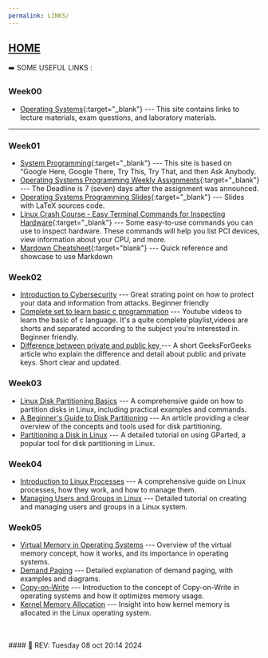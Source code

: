 ```yaml
---
permalink: LINKS/
---
```


## [HOME](../)

➡️  SOME USEFUL LINKS :

### Week00
* [Operating Systems](https://os.vlsm.org/){:target="_blank"} ---
  This site contains links to lecture materials, exam questions, and laboratory materials.
---

### Week01
* [System Programming](https://sp.vlsm.org/){:target="_blank"} ---
  This site is based on “Google Here, Google There, Try This, Try That, and then Ask Anybody.
* [Operating Systems Programming Weekly Assignments](https://demos.vlsm.org/){:target="_blank"} ---
  The Deadline is 7 (seven) days after the assignment was announced.
* [Operating Systems Programming Slides](https://docos.vlsm.org/){:target="_blank"} ---
  Slides with LaTeX sources code.
* [Linux Crash Course - Easy Terminal Commands for Inspecting Hardware](https://youtu.be/oGyJr-iUwt8?si=59V2boc0XfmlFekg){:target="_blank"} ---
Some easy-to-use commands you can use to inspect hardware. 
These commands will help you list PCI devices, view information about your CPU, and more.
* [Mardown Cheatsheet](https://github.com/adam-p/markdown-here/wiki/Markdown-Cheatsheet){:target="blank"} ---
Quick reference and showcase to use Markdown


### Week02 
* [Introduction to Cybersecurity](https://www.codecademy.com/learn/introduction-to-cybersecurity) --- Great strating point on how to protect your data and information from attacks. Beginner friendly
* [Complete set to learn basic c programmation](https://www.youtube.com/watch?v=KnvbUiSxvbM&list=PL98qAXLA6aftD9ZlnjpLhdQAOFI8xIB6e) --- Youtube videos to learn the basic of c language. It's a quite complete playlist,videos are shorts and separated according to the subject you're interested in. Beginner friendly.
* [ Difference between private and public key ](https://www.geeksforgeeks.org/difference-between-private-key-and-public-key/) --- A short GeeksForGeeks article who explain the difference and detail about public and private keys. Short clear and updated.

### Week03
* [Linux Disk Partitioning Basics](https://www.digitalocean.com/community/tutorials/how-to-partition-a-disk-in-linux) --- A comprehensive guide on how to partition disks in Linux, including practical examples and commands.
* [A Beginner's Guide to Disk Partitioning](https://www.howtogeek.com/723198/a-beginners-guide-to-disk-partitioning-in-linux/) --- An article providing a clear overview of the concepts and tools used for disk partitioning.
* [Partitioning a Disk in Linux](https://www.tecmint.com/partition-disk-using-gparted-in-linux/) --- A detailed tutorial on using GParted, a popular tool for disk partitioning in Linux. 

### Week04
* [Introduction to Linux Processes](https://www.digitalocean.com/community/tutorials/understanding-the-linux-process-model) --- A comprehensive guide on Linux processes, how they work, and how to manage them.
* [Managing Users and Groups in Linux](https://linuxize.com/post/how-to-create-users-in-linux-using-the-useradd-command/) --- Detailed tutorial on creating and managing users and groups in a Linux system.

### Week05
* [Virtual Memory in Operating Systems](https://www.geeksforgeeks.org/virtual-memory-in-operating-system/) --- Overview of the virtual memory concept, how it works, and its importance in operating systems.
* [Demand Paging](https://www.studytonight.com/operating-system/demand-paging) --- Detailed explanation of demand paging, with examples and diagrams.
* [Copy-on-Write](https://www.baeldung.com/cs/copy-on-write) --- Introduction to the concept of Copy-on-Write in operating systems and how it optimizes memory usage.
* [Kernel Memory Allocation](https://www.linux.com/training-tutorials/memory-management-linux-kernel/) --- Insight into how kernel memory is allocated in the Linux operating system.
<br>
<br>
#### 📍 REV: Tuesday 08 oct 20:14 2024


